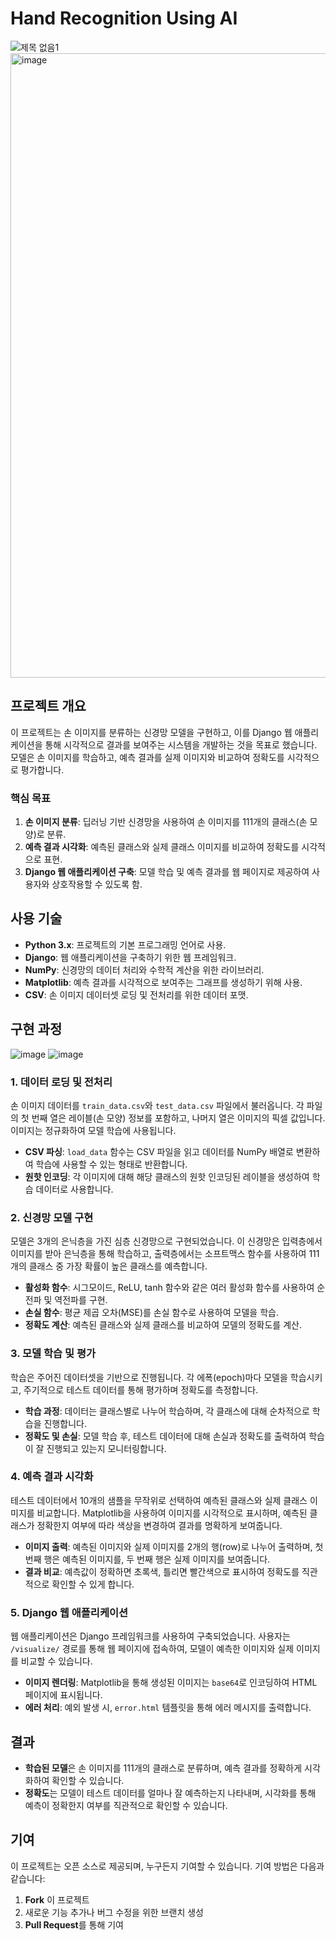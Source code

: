 # Hand Recognition Using AI
![제목 없음1](https://github.com/user-attachments/assets/f4b8a6ce-fdb0-44a8-a4d3-cd7211572fc5)
<img width="1910" height="999" alt="image" src="https://github.com/user-attachments/assets/e2202162-c595-47d5-9dc6-5cebc5353f34" />

## 프로젝트 개요

이 프로젝트는 손 이미지를 분류하는 신경망 모델을 구현하고, 이를 Django 웹 애플리케이션을 통해 시각적으로 결과를 보여주는 시스템을 개발하는 것을 목표로 했습니다. 모델은 손 이미지를 학습하고, 예측 결과를 실제 이미지와 비교하여 정확도를 시각적으로 평가합니다.

### 핵심 목표

1. **손 이미지 분류**: 딥러닝 기반 신경망을 사용하여 손 이미지를 111개의 클래스(손 모양)로 분류.
2. **예측 결과 시각화**: 예측된 클래스와 실제 클래스 이미지를 비교하여 정확도를 시각적으로 표현.
3. **Django 웹 애플리케이션 구축**: 모델 학습 및 예측 결과를 웹 페이지로 제공하여 사용자와 상호작용할 수 있도록 함.

## 사용 기술

- **Python 3.x**: 프로젝트의 기본 프로그래밍 언어로 사용.
- **Django**: 웹 애플리케이션을 구축하기 위한 웹 프레임워크.
- **NumPy**: 신경망의 데이터 처리와 수학적 계산을 위한 라이브러리.
- **Matplotlib**: 예측 결과를 시각적으로 보여주는 그래프를 생성하기 위해 사용.
- **CSV**: 손 이미지 데이터셋 로딩 및 전처리를 위한 데이터 포맷.

## 구현 과정
![image](https://github.com/user-attachments/assets/19dc1429-0f03-49e6-a093-df4779628f20)
![image](https://github.com/user-attachments/assets/57147358-7924-4057-bac6-aa8e78c37828)


### 1. 데이터 로딩 및 전처리

손 이미지 데이터를 `train_data.csv`와 `test_data.csv` 파일에서 불러옵니다. 각 파일의 첫 번째 열은 레이블(손 모양) 정보를 포함하고, 나머지 열은 이미지의 픽셀 값입니다. 이미지는 정규화하여 모델 학습에 사용됩니다.

- **CSV 파싱**: `load_data` 함수는 CSV 파일을 읽고 데이터를 NumPy 배열로 변환하여 학습에 사용할 수 있는 형태로 반환합니다.
- **원핫 인코딩**: 각 이미지에 대해 해당 클래스의 원핫 인코딩된 레이블을 생성하여 학습 데이터로 사용합니다.

### 2. 신경망 모델 구현

모델은 3개의 은닉층을 가진 심층 신경망으로 구현되었습니다. 이 신경망은 입력층에서 이미지를 받아 은닉층을 통해 학습하고, 출력층에서는 소프트맥스 함수를 사용하여 111개의 클래스 중 가장 확률이 높은 클래스를 예측합니다.

- **활성화 함수**: 시그모이드, ReLU, tanh 함수와 같은 여러 활성화 함수를 사용하여 순전파 및 역전파를 구현.
- **손실 함수**: 평균 제곱 오차(MSE)를 손실 함수로 사용하여 모델을 학습.
- **정확도 계산**: 예측된 클래스와 실제 클래스를 비교하여 모델의 정확도를 계산.

### 3. 모델 학습 및 평가

학습은 주어진 데이터셋을 기반으로 진행됩니다. 각 에폭(epoch)마다 모델을 학습시키고, 주기적으로 테스트 데이터를 통해 평가하며 정확도를 측정합니다.

- **학습 과정**: 데이터는 클래스별로 나누어 학습하며, 각 클래스에 대해 순차적으로 학습을 진행합니다.
- **정확도 및 손실**: 모델 학습 후, 테스트 데이터에 대해 손실과 정확도를 출력하여 학습이 잘 진행되고 있는지 모니터링합니다.

### 4. 예측 결과 시각화

테스트 데이터에서 10개의 샘플을 무작위로 선택하여 예측된 클래스와 실제 클래스 이미지를 비교합니다. Matplotlib을 사용하여 이미지를 시각적으로 표시하며, 예측된 클래스가 정확한지 여부에 따라 색상을 변경하여 결과를 명확하게 보여줍니다.

- **이미지 출력**: 예측된 이미지와 실제 이미지를 2개의 행(row)로 나누어 출력하며, 첫 번째 행은 예측된 이미지를, 두 번째 행은 실제 이미지를 보여줍니다.
- **결과 비교**: 예측값이 정확하면 초록색, 틀리면 빨간색으로 표시하여 정확도를 직관적으로 확인할 수 있게 합니다.

### 5. Django 웹 애플리케이션

웹 애플리케이션은 Django 프레임워크를 사용하여 구축되었습니다. 사용자는 `/visualize/` 경로를 통해 웹 페이지에 접속하여, 모델이 예측한 이미지와 실제 이미지를 비교할 수 있습니다.

- **이미지 렌더링**: Matplotlib을 통해 생성된 이미지는 `base64`로 인코딩하여 HTML 페이지에 표시됩니다.
- **에러 처리**: 예외 발생 시, `error.html` 템플릿을 통해 에러 메시지를 출력합니다.

## 결과

- **학습된 모델**은 손 이미지를 111개의 클래스로 분류하며, 예측 결과를 정확하게 시각화하여 확인할 수 있습니다.
- **정확도**는 모델이 테스트 데이터를 얼마나 잘 예측하는지 나타내며, 시각화를 통해 예측이 정확한지 여부를 직관적으로 확인할 수 있습니다.

## 기여

이 프로젝트는 오픈 소스로 제공되며, 누구든지 기여할 수 있습니다. 기여 방법은 다음과 같습니다:

1. **Fork** 이 프로젝트
2. 새로운 기능 추가나 버그 수정을 위한 브랜치 생성
3. **Pull Request**를 통해 기여
